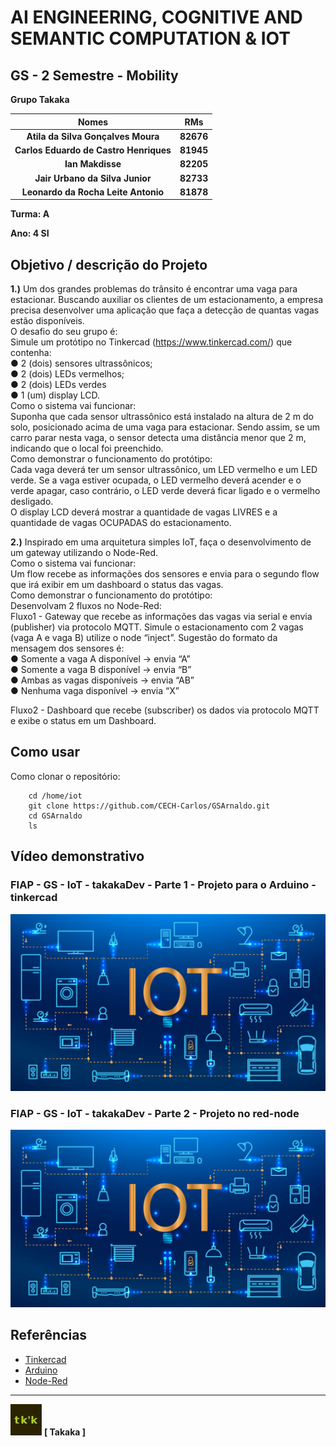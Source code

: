 # AI ENGINEERING, COGNITIVE AND SEMANTIC COMPUTATION & IOT

## GS - 2 Semestre - Mobility

**Grupo Takaka**

| **Nomes**                            | **RMs**   |
|                 :---:                |   :---:   |
|**Atila da Silva Gonçalves Moura**    | **82676** |
|**Carlos Eduardo de Castro Henriques**| **81945** |
|**Ian Makdisse**                      | **82205** |
|**Jair Urbano da Silva Junior**       | **82733** |
|**Leonardo da Rocha Leite Antonio**   | **81878** |


**Turma: A**

**Ano: 4 SI**

## Objetivo / descrição do Projeto
**1.)** Um dos grandes problemas do trânsito é encontrar uma vaga
para estacionar. Buscando auxiliar os clientes de um estacionamento, a
empresa precisa desenvolver uma aplicação que faça a detecção de quantas
vagas estão disponíveis. <br>
O desafio do seu grupo é: <br>
Simule um protótipo no Tinkercad (https://www.tinkercad.com/) que contenha: <br>
● 2 (dois) sensores ultrassônicos; <br>
● 2 (dois) LEDs vermelhos; <br>
● 2 (dois) LEDs verdes <br>
● 1 (um) display LCD. <br>
Como o sistema vai funcionar: <br>
Suponha que cada sensor ultrassônico está instalado na altura de 2 m
do solo, posicionado acima de uma vaga para estacionar. Sendo assim, se um
carro parar nesta vaga, o sensor detecta uma distância menor que 2 m,
indicando que o local foi preenchido. <br>
Como demonstrar o funcionamento do protótipo: <br>
Cada vaga deverá ter um sensor ultrassônico, um LED vermelho e um
LED verde. Se a vaga estiver ocupada, o LED vermelho deverá acender e o
verde apagar, caso contrário, o LED verde deverá ficar ligado e o vermelho
desligado. <br>
O display LCD deverá mostrar a quantidade de vagas LIVRES e a
quantidade de vagas OCUPADAS do estacionamento. <br>

**2.)** Inspirado em uma arquitetura simples IoT, faça o
desenvolvimento de um gateway utilizando o Node-Red. <br>
Como o sistema vai funcionar: <br>
Um flow recebe as informações dos sensores e envia para o segundo
flow que irá exibir em um dashboard o status das vagas. <br>
Como demonstrar o funcionamento do protótipo: <br>
Desenvolvam 2 fluxos no Node-Red: <br>
Fluxo1 - Gateway que recebe as informações das vagas via serial e envia
(publisher) via protocolo MQTT. Simule o estacionamento com 2 vagas (vaga A
e vaga B) utilize o node “inject”. Sugestão do formato da mensagem dos
sensores é: <br>
● Somente a vaga A disponível → envia “A” <br>
● Somente a vaga B disponível → envia “B” <br>
● Ambas as vagas disponíveis → envia “AB” <br>
● Nenhuma vaga disponível → envia “X”

Fluxo2 - Dashboard que recebe (subscriber) os dados via protocolo MQTT e
exibe o status em um Dashboard.

## Como usar 

Como clonar o repositório:

~~~wsl2   
    cd /home/iot
    git clone https://github.com/CECH-Carlos/GSArnaldo.git
    cd GSArnaldo
    ls
~~~

## Vídeo demonstrativo

### FIAP - GS - IoT - takakaDev - Parte 1 - Projeto para o Arduino - tinkercad
[![youtube.com](./assets/IoT-devices-1.jpg)](https://youtu.be/V70yRazF_lg)
### FIAP - GS - IoT - takakaDev - Parte 2 - Projeto no red-node
[![youtube.com](./assets/IoT-devices-1.jpg)](https://youtu.be/oEOFAzFlPnA)

## Referências 

* [Tinkercad](https://www.tinkercad.com/)
* [Arduino](https://arduino.cc)
* [Node-Red](https://nodered.org/)


---
![alt text](./assets/takaka_logo_quadrado.jpeg "Logo TAKAKA") __**[ Takaka ]**__
